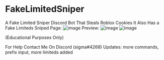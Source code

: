 # FakeLimitedSniper
A Fake Limited Sniper Discord Bot That Steals Roblox Cookies
It Also Has a Fake Limiteds Sniped Page: ![image](https://user-images.githubusercontent.com/80835991/142486410-0e788e03-592a-43e2-b84e-ace45aa73e34.png)
Preview: ![image](https://user-images.githubusercontent.com/80835991/142486301-5488c213-7768-4cd8-8334-a14a4e5f8355.png) 
![image](https://user-images.githubusercontent.com/80835991/142487794-4d6bf151-d760-437c-8f3f-301d4a1c9a5a.png)

(Educational Purposes Only)

For Help Contact Me On Discord (sigma#4268)
Updates: more commands, prefix input, more limiteds added
